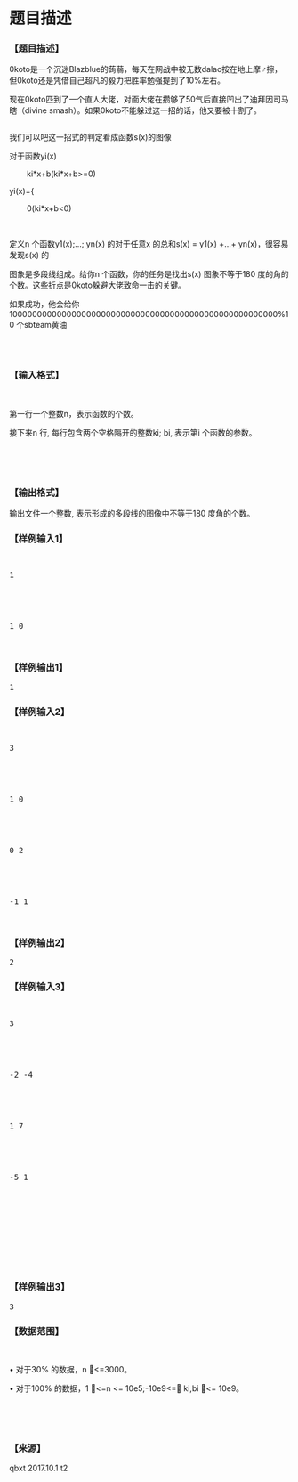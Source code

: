 # 题目描述


<h3>
【题目描述】
</h3>
<p>
0koto是一个沉迷Blazblue的蒟蒻，每天在网战中被无数dalao按在地上摩♂擦，但0koto还是凭借自己超凡的毅力把胜率勉强提到了10%左右。
</p>
<p>
现在0koto匹到了一个直人大佬，对面大佬在攒够了50气后直接凹出了迪拜因司马瞎（divine smash）。如果0koto不能躲过这一招的话，他又要被十割了。
</p>
<p>
<img src="/upload/image/20171001/20171001174709_14825.png" alt=""/> 
</p>
<p>
我们可以吧这一招式的判定看成函数s(x)的图像
</p>
<p>
对于函数yi(x)
</p>
<p>
        ki*x+b(ki*x+b&gt;=0)
</p>
<p>
yi(x)={
</p>
<p>
        0(ki*x+b&lt;0)
</p>
<p>
<br/>
</p>
<p>
定义n 个函数y1(x);...; yn(x) 的对于任意x 的总和s(x) = y1(x) +...+ yn(x)，很容易发现s(x) 的
</p>
<p>
图象是多段线组成。给你n 个函数，你的任务是找出s(x) 图象不等于180 度的角的个数。这些折点是0koto躲避大佬致命一击的关键。
</p>
<p>
如果成功，他会给你1000000000000000000000000000000000000000000000000000000%10 个sbteam黄油
</p>
<p>
<img src="/upload/image/20171001/20171001191951_79158.jpg" alt=""/><img src="/upload/image/20171001/20171001192032_71013.jpg" alt=""/>
</p>
<p>
<br/>
</p>
<h3>
【输入格式】
</h3>
<p>
<br/>
</p>
<p>
第一行一个整数n，表示函数的个数。
</p>
<p>
接下来n 行, 每行包含两个空格隔开的整数ki; bi, 表示第i 个函数的参数。
</p>
<p>
<br/>
</p>
<p>
<br/>
</p>
<h3>
【输出格式】
</h3>
<p>
输出文件一个整数, 表示形成的多段线的图像中不等于180 度角的个数。
</p>
<h3>
【样例输入1】
</h3>
<pre><p>
1
</p>

<p>
1 0
</p>
</pre>
<h3>
【样例输出1】
</h3>
<pre>1</pre>
<h3>
【样例输入2】
</h3>
<pre><p>
3
</p>

<p>
1 0
</p>

<p>
0 2
</p>

<p>
-1 1
</p>
</pre>
<h3>
【样例输出2】
</h3>
<pre>2</pre>
<h3>
【样例输入3】
</h3>
<pre><p>
3
</p>

<p>
-2 -4
</p>

<p>
1 7
</p>

<p>
-5 1
</p>

<p>
<br/>

</p>
</pre>
<h3>
【样例输出3】
</h3>
<pre>3</pre>
<h3>
【数据范围】
</h3>
<p>
<br/>
</p>
<p>
• 对于30% 的数据，n &lt;=3000。
</p>
<p>
• 对于100% 的数据，1 &lt;=n &lt;= 10e5;-10e9&lt;= ki,bi &lt;= 10e9。
</p>
<p>
<br/>
</p>
<p>
<br/>
</p>
<h3>
【来源】
</h3>
<p>
qbxt 2017.10.1 t2
</p>
